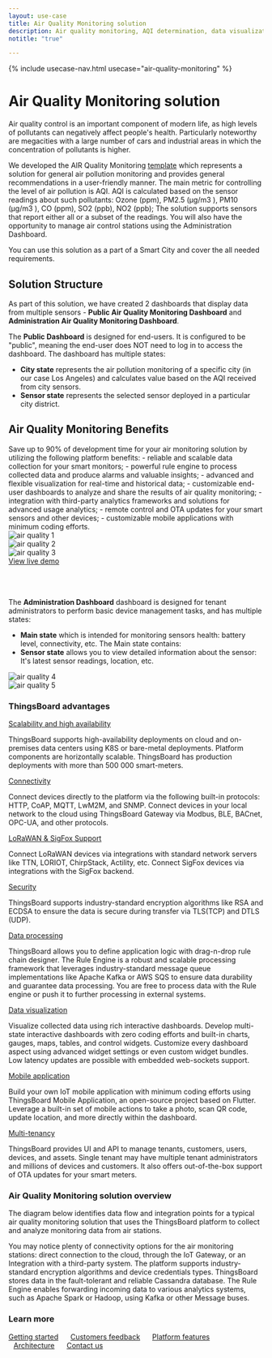 ```yaml
---
layout: use-case
title: Air Quality Monitoring solution
description: Air quality monitoring, AQI determination, data visualization and device management with ThingsBoard IoT Platform
notitle: "true"

---
```


{% include usecase-nav.html usecase="air-quality-monitoring" %}

<h1 class="usecase-title">Air Quality Monitoring solution</h1>

Air quality control is an important component of modern life, as high levels of pollutants can negatively affect people's health. 
Particularly noteworthy are megacities with a large number of cars and industrial areas in which the concentration of pollutants is higher.

We developed the AIR Quality Monitoring <a href="/docs/paas/solution-templates/air-quality-monitoring/">template</a> which represents a solution for general air pollution monitoring and provides general recommendations in a user-friendly manner. 
The main metric for controlling the level of air pollution is AQI.
AQI is calculated based on the sensor readings about such pollutants: Ozone (ppm), PM2.5 (µg/m3 ), PM10 (µg/m3 ), CO (ppm), SO2 (ppb), NO2 (ppb);
The solution supports sensors that report either all or a subset of the readings.
You will also have the opportunity to manage air control stations using the Administration Dashboard.

You can use this solution as a part of a Smart City and cover the all needed requirements.

<h2>Solution Structure</h2>

As part of this solution, we have created 2 dashboards that display data from multiple sensors - **Public Air Quality Monitoring Dashboard** and **Administration Air Quality Monitoring Dashboard**.

The **Public Dashboard** is designed for end-users. It is configured to be "public", meaning the end-user does NOT need to log in to access the dashboard. The dashboard has multiple states:
- **City state** represents the air pollution monitoring of a specific city (in our case Los Angeles) and calculates  value based on the AQI received from city sensors.
- **Sensor state** represents the selected sensor deployed in a particular city district.

<h2>Air Quality Monitoring Benefits</h2>
Save up to 90% of development time for your air monitoring solution by utilizing the following platform benefits:
- reliable and scalable data collection for your smart monitors;
- powerful rule engine to process collected data and produce alarms and valuable insights;
- advanced and flexible visualization for real-time and historical data;
- customizable end-user dashboards to analyze and share the results of air quality monitoring;
- integration with third-party analytics frameworks and solutions for advanced usage analytics;
- remote control and OTA updates for your smart sensors and other devices;
- customizable mobile applications with minimum coding efforts.

<div class="usecase-carousel owl-carousel owl-theme">
    <div>
        <img class="item-image" src="https://img.thingsboard.io/usecases/air-quality/aq1.png" alt="air quality 1">
    </div>
    <div>
        <img class="item-image" src="https://img.thingsboard.io/usecases/air-quality/aq2.png" alt="air quality 2">
    </div>
    <div>
        <img class="item-image" src="https://img.thingsboard.io/usecases/air-quality/aq3.png" alt="air quality 3">
    </div>
</div>

<div class="center" style="margin-bottom: 64px;">
    <a target="_blank" href="https://thingsboard.cloud/dashboard/ec564620-82b2-11ed-a624-8360a2a6cb0e?publicId=4978baf0-8a92-11ec-98f9-ff45c37940c6" class="button">View live demo</a>
</div>

The **Administration Dashboard** dashboard is designed for tenant administrators to perform basic device management tasks, and has multiple states:
-  **Main state** which is intended for monitoring sensors health: battery level, connectivity, etc. The Main state contains:
- **Sensor state** allows you to view detailed information about the sensor: It's latest sensor readings, location, etc. 

<div class="usecase-carousel owl-carousel owl-theme">
    <div>
        <img class="item-image" src="https://img.thingsboard.io/usecases/air-quality/aq4.png" alt="air quality 4">
    </div>
    <div>
        <img class="item-image" src="https://img.thingsboard.io/usecases/air-quality/aq5.png" alt="air quality 5">
    </div>
</div>

### ThingsBoard advantages
<section class="usecase-advantages">
    <div class="usecase-background">
        <div class="bottom-features1"></div><div class="bottom-features2"></div><div class="small11"></div><div class="small12"></div>
    </div>
    <div class="cards row">
        <div class="col-lg-6">
            <div class="block">
                <object data="https://img.thingsboard.io/microservices-icon.svg"></object>
                <div>
                    <a class="title" href="/docs/reference/msa/">Scalability and high availability</a>
                    <p>ThingsBoard supports high-availability deployments on cloud and on-premises data centers using K8S or bare-metal deployments. Platform components are horizontally scalable. ThingsBoard has production deployments with more than 500 000 smart-meters.</p>
                </div>
            </div>
        </div>
        <div class="col-lg-6">
            <div class="block">
                <object data="https://img.thingsboard.io/telemetry-icon.svg"></object>
                <div>
                    <a class="title" href="/docs/getting-started-guides/connectivity/">Connectivity</a>
                    <p>Connect devices directly to the platform via the following built-in protocols: HTTP, CoAP, MQTT, LwM2M, and SNMP. Connect devices in your local network to the cloud using ThingsBoard Gateway via Modbus, BLE, BACnet, OPC-UA, and other protocols.</p>
                </div>
            </div>
        </div>
        <div class="col-lg-6">
            <div class="block">
                <object data="https://img.thingsboard.io/integration-icon.svg"></object>
                <div>
                    <a class="title" href="/docs/user-guide/integrations/">LoRaWAN & SigFox Support</a>
                    <p>Connect LoRaWAN devices via integrations with standard network servers like TTN, LORIOT, ChirpStack, Actility, etc. Connect SigFox devices via integrations with the SigFox backend.</p>
                </div>
            </div>
        </div>
        <div class="col-lg-6">
            <div class="block">
                <object data="https://img.thingsboard.io/security-icon.svg"></object>
                <div>
                    <a class="title" href="/docs/pe/user-guide/ssl/http-over-ssl/">Security</a>
                    <p>ThingsBoard supports industry-standard encryption algorithms like RSA and ECDSA to ensure the data is secure during transfer via TLS(TCP) and DTLS (UDP).</p>
                </div>
            </div>
        </div>
        <div class="col-lg-6">
            <div class="block">
                <object data="https://img.thingsboard.io/engine-icon.svg"></object>
                <div>
                    <a class="title" href="/docs/pe/user-guide/rule-engine-2-0/overview/">Data processing</a>
                    <p>ThingsBoard allows you to define application logic with drag-n-drop rule chain designer. The Rule Engine is a robust and scalable processing framework that leverages industry-standard message queue implementations like Apache Kafka or AWS SQS to ensure data durability and guarantee data processing. You are free to process data with the Rule engine or push it to further processing in external systems.</p>
                </div>
            </div>
        </div>
        <div class="col-lg-6">
            <div class="block">
                <object data="https://img.thingsboard.io/visualization-icon.svg"></object>
                <div>
                    <a class="title" href="/docs/user-guide/dashboards/">Data visualization</a>
                    <p>Visualize collected data using rich interactive dashboards. Develop multi-state interactive dashboards with zero coding efforts and built-in charts, gauges, maps, tables, and control widgets. Customize every dashboard aspect using advanced widget settings or even custom widget bundles. Low latency updates are possible with embedded web-sockets support.</p>
                </div>
            </div>
        </div>
        <div class="col-lg-6">
            <div class="block">
                <object data="https://img.thingsboard.io/phone-icon.svg"></object>
                <div>
                    <a class="title" href="/docs/mobile/">Mobile application</a>
                    <p>Build your own IoT mobile application with minimum coding efforts using ThingsBoard Mobile Application, an open-source project based on Flutter. Leverage a built-in set of mobile actions to take a photo, scan QR code, update location, and more directly within the dashboard.</p>
                </div>
            </div>
        </div>
        <div class="col-lg-6">
            <div class="block">
                <object data="https://img.thingsboard.io/tenancy-icon.svg"></object>
                <div>
                    <a class="title" href="/docs/user-guide/entities-and-relations/">Multi-tenancy</a>
                    <p>ThingsBoard provides UI and API to manage tenants, customers, users, devices, and assets. Single tenant may have multiple tenant administrators and millions of devices and customers. It also offers out-of-the-box support of OTA updates for your smart meters.</p>
                </div>
            </div>
        </div>
    </div>
</section>

### Air Quality Monitoring solution overview

The diagram below identifies data flow and integration points for a typical air quality monitoring solution that uses the ThingsBoard platform to collect and analyze monitoring data from air stations.

<object width="100%" style="max-width: max-content; margin: 32px 0" data="https://img.thingsboard.io/iot-use-cases/smart-energy-diagram.svg"></object>

You may notice plenty of connectivity options for the air monitoring stations: direct connection to the cloud, through the IoT Gateway, or an Integration with a third-party system.
The platform supports industry-standard encryption algorithms and device credentials types. ThingsBoard stores data in the fault-tolerant and reliable Cassandra database.
The Rule Engine enables forwarding incoming data to various analytics systems, such as Apache Spark or Hadoop, using Kafka or other Message buses.

### Learn more

<a style="margin-right: 10px;" href="/docs/getting-started-guides/helloworld/" class="button">Getting started</a>
<a style="margin: 10px;" href="/industries/smart-energy/" class="button">Customers feedback</a>
<a style="margin: 10px;" href="/docs/#platform-features" class="button">Platform features</a>
<a style="margin: 10px;" href="/docs/reference/" class="button">Architecture</a>
<a style="margin: 10px;" href="/docs/contact-us/" class="button">Contact us</a>
